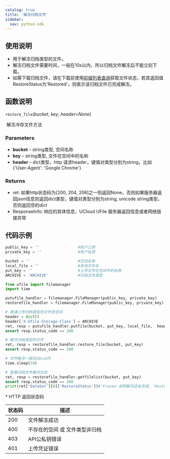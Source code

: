```yaml
---
catalog: true  
title: '解冻归档文件'
sidebar:
  nav: python-sdk
---
```



## 使用说明

  * 用于解冻归档类型的文件。
* 解冻归档文件需要时间，一般在10s以内，所以归档文件解冻后不能立刻下载。
* 如需下载归档文件，请在下载前使用[前缀列表查询](/python-sdk/前缀列表查询.html)获取文件状态，若其返回值RestoreStatus为'Restored'，则表示该归档文件已完成解冻。

## 函数说明

`restore_file`(*bucket*, *key*, *header=None*)

​				解冻冷存文件方法

### Parameters

- **bucket** – string类型, 空间名称
- **key** – string类型, 文件在空间中的名称
- **header** – dict类型，http 请求header，键值对类型分别为string，比如{'User-Agent': 'Google Chrome'}

### Returns

* ret: 如果http状态码为[200, 204, 206]之一则返回None，否则如果服务器返回json信息则返回dict类型，键值对类型分别为string, unicode string类型，否则返回空的dict
* ResponseInfo: 响应的具体信息，UCloud UFile 服务器返回信息或者网络链接异常

## 代码示例

<div class="copyable" markdown="1">

```python
public_key = ''                 #账户公钥
private_key = ''                #账户私钥

bucket = ''                     #空间名称
local_file = ''                 #本地文件名
put_key = ''                    #上传文件在空间中的名称
ARCHIVE = 'ARCHIVE'             #归档文件类型

from ufile import filemanager
import time

putufile_handler = filemanager.FileManager(public_key, private_key)
restorefile_handler = filemanager.FileManager(public_key, private_key)

# 普通上传归档类型的文件至空间
header = dict()
header['X-Ufile-Storage-Class'] = ARCHIVE
ret, resp = putufile_handler.putfile(bucket, put_key, local_file,  header=header)
assert resp.status_code == 200

# 解冻归档类型的文件
ret, resp = restorefile_handler.restore_file(bucket, put_key)
assert resp.status_code == 200

# 文件解冻一般在10s以内
time.sleep(10)

# 查看归档文件解冻状态
ret, resp = restorefile_handler.getfilelist(bucket, put_key)
assert resp.status_code == 200
print(ret['DataSet'][0]['RestoreStatus'])#'Frozen'说明解冻还未完成，'Restored'说明解冻成功
```
</div>
* HTTP 返回状态码

| 状态码 | 描述                           |
| ------ | ------------------------------ |
| 200    | 文件解冻成功                   |
| 400    | 不存在的空间 或 文件类型非归档 |
| 403    | API公私钥错误                  |
| 401    | 上传凭证错误                   |
